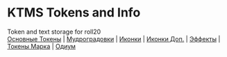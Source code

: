 # KTMS Tokens and Info
Token and text storage for roll20\
[Основные Токены](https://github.com/CatacombNoop/ktms-tokens/blob/main/images_main/README.md)
|
[Мудроградовки](https://github.com/CatacombNoop/ktms-tokens/blob/main/images_mudrog/README.md)
|
[Иконки](https://github.com/CatacombNoop/ktms-tokens/blob/main/images_icons/README.md)
|
[Иконки Доп.](https://github.com/CatacombNoop/ktms-tokens/blob/main/images_icons2/README.md)
|
[Эффекты](https://github.com/CatacombNoop/ktms-tokens/blob/main/images_sfx/README.md)
|
[Токены Марка](https://github.com/CatacombNoop/ktms-tokens/blob/main/images_mark/README.md)
|
[Одиум](https://github.com/CatacombNoop/ktms-tokens/blob/main/images_odium/README.md)

